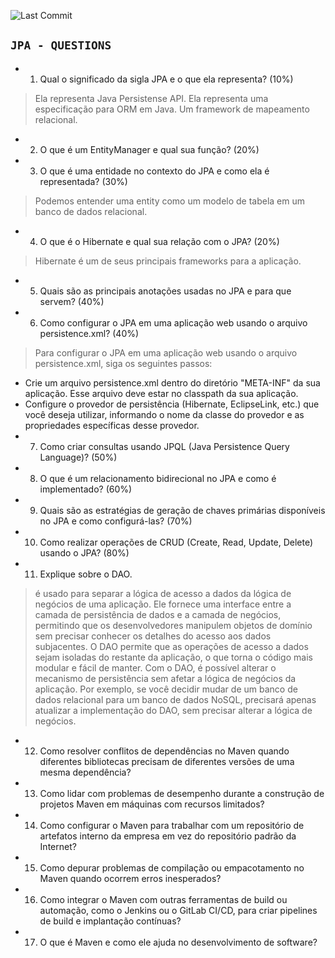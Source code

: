 ![Last Commit](https://img.shields.io/github/last-commit/MateusLeviDev/maven-jpa-demo)

## `JPA - QUESTIONS`

- 01. Qual o significado da sigla JPA e o que ela representa? (10%)
> Ela representa Java Persistense API. Ela representa uma especificação para ORM em Java. Um framework de mapeamento relacional. 
- 02. O que é um EntityManager e qual sua função? (20%)
- 03. O que é uma entidade no contexto do JPA e como ela é representada? (30%)
> Podemos entender uma entity como um modelo de tabela em um banco de dados relacional. 
- 04. O que é o Hibernate e qual sua relação com o JPA? (20%)
> Hibernate é um de seus principais frameworks para a aplicação. 
- 05. Quais são as principais anotações usadas no JPA e para que servem? (40%)
- 06. Como configurar o JPA em uma aplicação web usando o arquivo persistence.xml? (40%)
> Para configurar o JPA em uma aplicação web usando o arquivo persistence.xml, siga os seguintes passos:

- Crie um arquivo persistence.xml dentro do diretório "META-INF" da sua aplicação. Esse arquivo deve estar no classpath da sua aplicação.
- Configure o provedor de persistência (Hibernate, EclipseLink, etc.) que você deseja utilizar, informando o nome da classe do provedor e as propriedades específicas desse provedor. 
- 07. Como criar consultas usando JPQL (Java Persistence Query Language)? (50%)
- 08. O que é um relacionamento bidirecional no JPA e como é implementado? (60%)
- 09. Quais são as estratégias de geração de chaves primárias disponíveis no JPA e como configurá-las? (70%)
- 10. Como realizar operações de CRUD (Create, Read, Update, Delete) usando o JPA? (80%)
- 11. Explique sobre o DAO.
> é usado para separar a lógica de acesso a dados da lógica de negócios de uma aplicação. Ele fornece uma interface entre a camada de persistência de dados e a camada de negócios, permitindo que os desenvolvedores manipulem objetos de domínio sem precisar conhecer os detalhes do acesso aos dados subjacentes. O DAO permite que as operações de acesso a dados sejam isoladas do restante da aplicação, o que torna o código mais modular e fácil de manter. Com o DAO, é possível alterar o mecanismo de persistência sem afetar a lógica de negócios da aplicação. Por exemplo, se você decidir mudar de um banco de dados relacional para um banco de dados NoSQL, precisará apenas atualizar a implementação do DAO, sem precisar alterar a lógica de negócios.
- 12. Como resolver conflitos de dependências no Maven quando diferentes bibliotecas precisam de diferentes versões de uma mesma dependência?
- 13. Como lidar com problemas de desempenho durante a construção de projetos Maven em máquinas com recursos limitados?
- 14. Como configurar o Maven para trabalhar com um repositório de artefatos interno da empresa em vez do repositório padrão da Internet?
- 15. Como depurar problemas de compilação ou empacotamento no Maven quando ocorrem erros inesperados?
- 16. Como integrar o Maven com outras ferramentas de build ou automação, como o Jenkins ou o GitLab CI/CD, para criar pipelines de build e implantação contínuas?
- 17. O que é Maven e como ele ajuda no desenvolvimento de software?
